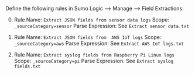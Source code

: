 Define the following rules in Sumo Logic --> Manage --> Field Extractions:

0. Rule Name: `Extract JSON fields from sensor data logs`
   Scope: `_sourceCategory=sensor`
   Parse Expression: See `Extract sensor data.txt`

0. Rule Name: `Extract JSON fields from  AWS IoT logs`
   Scope: `_sourceCategory=aws`
   Parse Expression: See `Extract AWS IoT logs.txt`

0. Rule Name: `Extract syslog fields from Raspberry Pi Linux logs`
   Scope: `_sourceCategory=pi`
   Parse Expression: See `Extract syslog fields.txt`
